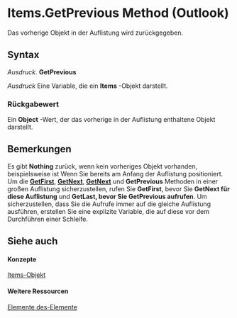 
# Items.GetPrevious Method (Outlook)

Das vorherige Objekt in der Auflistung wird zurückgegeben.


## Syntax

 _Ausdruck_. **GetPrevious**

 _Ausdruck_ Eine Variable, die ein **Items** -Objekt darstellt.


### Rückgabewert

Ein  **Object** -Wert, der das vorherige in der Auflistung enthaltene Objekt darstellt.


## Bemerkungen

Es gibt  **Nothing** zurück, wenn kein vorheriges Objekt vorhanden, beispielsweise ist Wenn Sie bereits am Anfang der Auflistung positioniert. Um die **[GetFirst](142a6174-118e-6256-0511-8ae9e142e555.md)**, **[GetNext](d02a20be-19fc-fb6e-feff-b66ca0273beb.md)**, **[GetNext](01c49c21-d9f9-37c4-8c64-ff8e2b1f9462.md)** und **GetPrevious** Methoden in einer großen Auflistung sicherzustellen, rufen Sie **GetFirst**, bevor Sie **GetNext für diese Auflistung** und **GetLast, bevor Sie  **GetPrevious** aufrufen**. Um sicherzustellen, dass Sie die Aufrufe immer auf die gleiche Auflistung ausführen, erstellen Sie eine explizite Variable, die auf diese vor dem Durchführen einer Schleife.


## Siehe auch


#### Konzepte


[Items-Objekt](3a99730b-e62a-5ca6-f6ec-911c95173242.md)
#### Weitere Ressourcen


[Elemente des-Elemente](http://msdn.microsoft.com/library/bcc2cf6c-b6fb-e1a2-1d5c-d7e2bdf6b7dc%28Office.15%29.aspx)